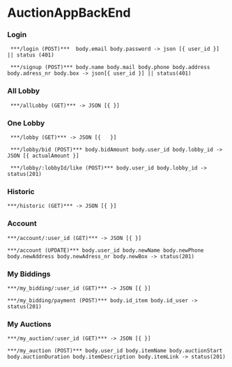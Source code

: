 # AuctionAppBackEnd

### Login

` ***/login (POST)*** 
	body.email
	body.password
		-> json [{
			user_id
			}] || status (401)`

` ***/signup (POST)***
	body.name
	body.mail
	body.phone
	body.address
	body.adress_nr
	body.box
		-> json[{
			user_id
			}] || status(401)`

### All Lobby

` ***/allLobby (GET)***
		-> JSON [{
		}]`

### One Lobby

` ***/lobby (GET)***
		-> JSON [{	
		}]`

` ***/lobby/bid (POST)***
	body.bidAmount
	body.user_id
	body.lobby_id
		-> JSON [{
			actualAmount
			}]`

` ***/lobby/:lobbyId/like (POST)***
	body.user_id
	body.lobby_id
		-> status(201)`

### Historic

`***/historic (GET)***
	-> JSON [{
		}]`

### Account 

`***/account/:user_id (GET)***
	-> JSON [{
		}] `

`***/account (UPDATE)***
	body.user_id
	body.newName
	body.newPhone
	body.newAddress
	body.newAdress_nr
	body.newBox
		-> status(201)`

### My Biddings

`***/my_bidding/:user_id (GET)***
	-> JSON [{
		}]`

`***/my_bidding/payment (POST)***
	body.id_item
	body.id_user
		-> status(201)`

### My Auctions

`***/my_auction/:user_id (GET)***
	-> JSON [{
		}]`

`***/my_auction (POST)***
	body.user_id
	body.itemName
	body.auctionStart
	body.auctionDuration
	body.itemDescription
	body.itemLink
		-> status(201)`






